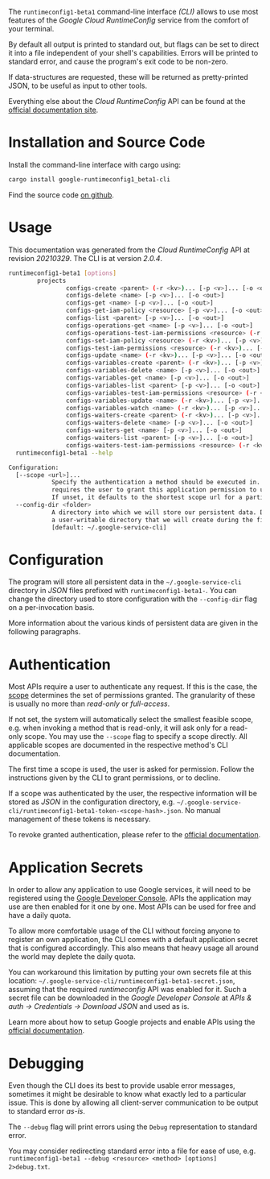 <!---
DO NOT EDIT !
This file was generated automatically from 'src/mako/cli/README.md.mako'
DO NOT EDIT !
-->
The `runtimeconfig1-beta1` command-line interface *(CLI)* allows to use most features of the *Google Cloud RuntimeConfig* service from the comfort of your terminal.

By default all output is printed to standard out, but flags can be set to direct it into a file independent of your shell's
capabilities. Errors will be printed to standard error, and cause the program's exit code to be non-zero.

If data-structures are requested, these will be returned as pretty-printed JSON, to be useful as input to other tools.

Everything else about the *Cloud RuntimeConfig* API can be found at the
[official documentation site](https://cloud.google.com/deployment-manager/runtime-configurator/).

# Installation and Source Code

Install the command-line interface with cargo using:

```bash
cargo install google-runtimeconfig1_beta1-cli
```

Find the source code [on github](https://github.com/Byron/google-apis-rs/tree/main/gen/runtimeconfig1_beta1-cli).

# Usage

This documentation was generated from the *Cloud RuntimeConfig* API at revision *20210329*. The CLI is at version *2.0.4*.

```bash
runtimeconfig1-beta1 [options]
        projects
                configs-create <parent> (-r <kv>)... [-p <v>]... [-o <out>]
                configs-delete <name> [-p <v>]... [-o <out>]
                configs-get <name> [-p <v>]... [-o <out>]
                configs-get-iam-policy <resource> [-p <v>]... [-o <out>]
                configs-list <parent> [-p <v>]... [-o <out>]
                configs-operations-get <name> [-p <v>]... [-o <out>]
                configs-operations-test-iam-permissions <resource> (-r <kv>)... [-p <v>]... [-o <out>]
                configs-set-iam-policy <resource> (-r <kv>)... [-p <v>]... [-o <out>]
                configs-test-iam-permissions <resource> (-r <kv>)... [-p <v>]... [-o <out>]
                configs-update <name> (-r <kv>)... [-p <v>]... [-o <out>]
                configs-variables-create <parent> (-r <kv>)... [-p <v>]... [-o <out>]
                configs-variables-delete <name> [-p <v>]... [-o <out>]
                configs-variables-get <name> [-p <v>]... [-o <out>]
                configs-variables-list <parent> [-p <v>]... [-o <out>]
                configs-variables-test-iam-permissions <resource> (-r <kv>)... [-p <v>]... [-o <out>]
                configs-variables-update <name> (-r <kv>)... [-p <v>]... [-o <out>]
                configs-variables-watch <name> (-r <kv>)... [-p <v>]... [-o <out>]
                configs-waiters-create <parent> (-r <kv>)... [-p <v>]... [-o <out>]
                configs-waiters-delete <name> [-p <v>]... [-o <out>]
                configs-waiters-get <name> [-p <v>]... [-o <out>]
                configs-waiters-list <parent> [-p <v>]... [-o <out>]
                configs-waiters-test-iam-permissions <resource> (-r <kv>)... [-p <v>]... [-o <out>]
  runtimeconfig1-beta1 --help

Configuration:
  [--scope <url>]...
            Specify the authentication a method should be executed in. Each scope
            requires the user to grant this application permission to use it.
            If unset, it defaults to the shortest scope url for a particular method.
  --config-dir <folder>
            A directory into which we will store our persistent data. Defaults to
            a user-writable directory that we will create during the first invocation.
            [default: ~/.google-service-cli]

```

# Configuration

The program will store all persistent data in the `~/.google-service-cli` directory in *JSON* files prefixed with `runtimeconfig1-beta1-`.  You can change the directory used to store configuration with the `--config-dir` flag on a per-invocation basis.

More information about the various kinds of persistent data are given in the following paragraphs.

# Authentication

Most APIs require a user to authenticate any request. If this is the case, the [scope][scopes] determines the 
set of permissions granted. The granularity of these is usually no more than *read-only* or *full-access*.

If not set, the system will automatically select the smallest feasible scope, e.g. when invoking a
method that is read-only, it will ask only for a read-only scope. 
You may use the `--scope` flag to specify a scope directly. 
All applicable scopes are documented in the respective method's CLI documentation.

The first time a scope is used, the user is asked for permission. Follow the instructions given 
by the CLI to grant permissions, or to decline.

If a scope was authenticated by the user, the respective information will be stored as *JSON* in the configuration
directory, e.g. `~/.google-service-cli/runtimeconfig1-beta1-token-<scope-hash>.json`. No manual management of these tokens
is necessary.

To revoke granted authentication, please refer to the [official documentation][revoke-access].

# Application Secrets

In order to allow any application to use Google services, it will need to be registered using the 
[Google Developer Console][google-dev-console]. APIs the application may use are then enabled for it
one by one. Most APIs can be used for free and have a daily quota.

To allow more comfortable usage of the CLI without forcing anyone to register an own application, the CLI
comes with a default application secret that is configured accordingly. This also means that heavy usage
all around the world may deplete the daily quota.

You can workaround this limitation by putting your own secrets file at this location: 
`~/.google-service-cli/runtimeconfig1-beta1-secret.json`, assuming that the required *runtimeconfig* API 
was enabled for it. Such a secret file can be downloaded in the *Google Developer Console* at 
*APIs & auth -> Credentials -> Download JSON* and used as is.

Learn more about how to setup Google projects and enable APIs using the [official documentation][google-project-new].


# Debugging

Even though the CLI does its best to provide usable error messages, sometimes it might be desirable to know
what exactly led to a particular issue. This is done by allowing all client-server communication to be 
output to standard error *as-is*.

The `--debug` flag will print errors using the `Debug` representation to standard error.

You may consider redirecting standard error into a file for ease of use, e.g. `runtimeconfig1-beta1 --debug <resource> <method> [options] 2>debug.txt`.


[scopes]: https://developers.google.com/+/api/oauth#scopes
[revoke-access]: http://webapps.stackexchange.com/a/30849
[google-dev-console]: https://console.developers.google.com/
[google-project-new]: https://developers.google.com/console/help/new/
